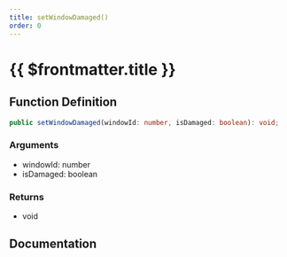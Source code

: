 ```yaml
---
title: setWindowDamaged()
order: 0
---
```


# {{ $frontmatter.title }}

## Function Definition

```ts
public setWindowDamaged(windowId: number, isDamaged: boolean): void;
```

### Arguments

* windowId: number
* isDamaged: boolean

### Returns

* void

## Documentation

<!--@include: ./parts/setWindowDamaged.md-->
